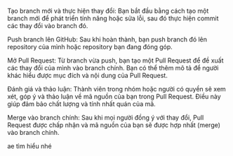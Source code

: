 Tạo branch mới và thực hiện thay đổi: Bạn bắt đầu bằng cách tạo một branch mới để phát triển tính năng hoặc sửa lỗi, sau đó thực hiện commit các thay đổi vào branch đó.

Push branch lên GitHub: Sau khi hoàn thành, bạn push branch đó lên repository của mình hoặc repository bạn đang đóng góp.

Mở Pull Request: Từ branch vừa push, bạn tạo một Pull Request để đề xuất các thay đổi của mình vào branch chính. Bạn có thể thêm mô tả để người khác hiểu được mục đích và nội dung của Pull Request.

Đánh giá và thảo luận: Thành viên trong nhóm hoặc người có quyền sẽ xem xét, góp ý và thảo luận về mã nguồn của bạn trong Pull Request. Điều này giúp đảm bảo chất lượng và tính nhất quán của mã.

Merge vào branch chính: Sau khi mọi người đồng ý với thay đổi, Pull Request được chấp nhận và mã nguồn của bạn sẽ được hợp nhất (merge) vào branch chính.

ae tìm hiểu nhé 






